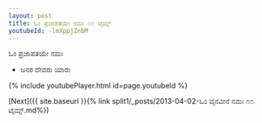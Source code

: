 ```yaml
---
layout: post
title: ಓಂ ಪ್ರಜಾಪತಯೇ ನಮಃ ೧೧ ಟೈಮ್ಸ್
youtubeId: -lmXppjZnbM
---
```

 
 
 ಓಂ ಪ್ರಜಾಪತಯೇ ನಮಃ  
 
 -  ಜನರ ದೇವರು ಯಾರು 
 
  
 
  
 
 
 
 
 
 


{% include youtubePlayer.html id=page.youtubeId %}
 
[Next]({{ site.baseurl }}{% link  split1/_posts/2013-04-02-ಓಂ ವೈನವೀನೆ ನಮಃ ೧೧ ಟೈಮ್ಸ್.md%})
 
